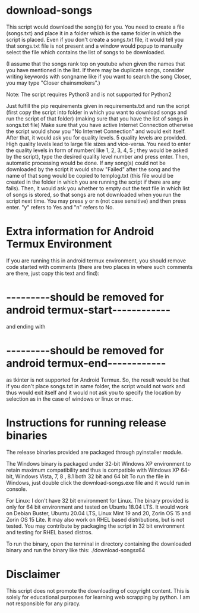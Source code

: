 # download-songs
This script would download the song(s) for you. You need to create a file (songs.txt) and place it in a folder which is the same folder in which the script is placed. Even if you don't create a songs.txt file, it would tell you that songs.txt file is not present and a window would popup to manually select the file which contains the list of songs to be downloaded.

(I assume that the songs rank top on youtube when given the names that you have mentioned in the list. If there may be duplicate songs, consider writing keywords with songname like if you want to search the song Closer, you may type "Closer chainsmokers".)

Note: The script requires Python3 and is not supported for Python2

Just fulfill the pip requirements given in requirements.txt and run the script (first copy the script into folder in which you want to download songs and run the script of that folder) (making sure that you have the list of songs in songs.txt file) Make sure that you have active Internet Connection otherwise the script would show you "No Internet Connection" and would exit itself. After that, it would ask you for quality levels. 5 quality levels are provided. High quality levels lead to large file sizes and vice-versa. You need to enter the quality levels in form of number( like 1, 2, 3, 4, 5 ; they would be asked by the script), type the desired quality level number and press enter. Then, automatic processing would be done. If any song(s) could not be downloaded by the script it would show "Failed" after the song and the name of that song would be copied to templog.txt (this file would be created in the folder in which you are running the script if there are any fails). Then, it would ask you whether to empty out the text file in which list of songs is stored, so that songs are not downloaded when you run the script next time. You may press y or n (not case sensitive) and then press enter. "y" refers to Yes and "n" refers to No.

# Extra information for Android Termux Environment
If you are running this in android termux environment, you should remove code started with comments (there are two places in where such comments are there, just copy this text and find):
 # ---------should be removed for android termux-start------------
and ending with
 # ---------should be removed for android termux-end------------
as tkinter is not supported for Android Termux. So, the result would be that if you don't place songs.txt in same folder, the script would not work and thus would exit itself and it would not ask you to specify the location by selection as in the case of windows or linux or mac.

# Instructions for running release binaries
The release binaries provided are packaged through pyinstaller module.

The Windows binary is packaged under 32-bit Windows XP environment to retain maximum compatibility and thus is compatible with Windows XP 64-bit, Windows Vista, 7, 8 , 8.1 both 32 bit and 64 bit 
To run the file in Windows, just double click the download-songs.exe file and it would run in console.

For Linux:
I don't have 32 bit environment for Linux. The binary provided is only for 64 bit environment and tested on Ubuntu 18.04 LTS. It would work on Debian Buster, Ubuntu 20.04 LTS, Linux Mint 19 and 20, Zorin OS 15 and Zorin OS 15 Lite. It may also work on RHEL based distributions, but is not tested. You may contribute by packaging the script in 32 bit environment and testing for RHEL based distros.

To run the binary, open the terminal in directory containing the downloaded binary and run the binary like this:
./download-songsx64

# Disclaimer
This script does not promote the downloading of copyright content. This is solely for educational purposes for learning web scrapping by python. I am not responsible for any piracy.